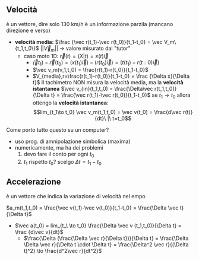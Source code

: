 ## Velocità
è un vettore, dire solo 130 km/h è un informazione parzila (mancano direzione e verso)
- **velocità media:** $\frac {\vec r(t_1)-\vec r(t_0)}{t_1-t_0} = \vec V_m\{t_1,t_0\}$ $||\vec V_m||$ -> valore misurato dal "tutor"
	- caso moto 1D: $\vec r(t)=(X|t) = x(t)\vec i$
		- $\vec(t_1)-\vec r(t_0) = (x(t_1)\vec i)-(r(t_0)\vec i) = (t(t_1)-r(t:0)\vec i)$
		- $\vec v_m(v_1,t_0) = \frac{r(t_1)-r(t_0)}{t_1-t_0}$
		- $V_{media},r=\frac{r(t_1)-r(t_0)}{t_1-t_0} = \frac {\Delta x}{\Delta t}$
Il tachimetro NON misura la velocità media, ma la **velocità istantanea**
$\vec v_{in}(t_1,t_0) = \frac{\Delta\vec r(t_1,t_0)}{\Delta t} = \frac{\vec r(t_1)-\vec r(t_0)}{t_1-t_0}$
se $t_1 \to t_0$ allora ottengo la **velocità istantanea**:
$$lim_{t_1\to t_0} \vec v_m(t_1,t_0) = \vec v(t_0) = \frac{d\vec r(t)}{dt}\ |\ t=t_0$$ 

Come porto tutto questo su un computer?
- uso prog. di amnipolazione simbolica (maxima)
- numericamente, ma ha dei problemi
	1. devo fare il conto per ogni $t_0$
	2. $t_1$ rispetto $t_0$? scelgo $\Delta t = t_1 - t_0$

## Accelerazione
è un vettore che indica la variazione di velocità nel empo

$a_m(t_1,t_0) = \frac{\vec v(t_1)-\vec v(t_0)}{t_1-t_0} = \frac{\Delta \vec t}{\Delta t}$
- $\vec a(t_0) = lim_{t_\ \to t_0} \frac{\Delta \vec v (t_1,t_0)}{\Delta t} = \frac {d\vec v}{dt}$
	- $\frac{\Delta (\frac{\Delta \vec r}{\Delta t})}{\Delta t} = \frac{\Delta \Delta \vec r}{\Delta t \cdot \Delta t} = \frac{\Delta^2 \vec r}{(\Delta t)^2} \to \frac{d^2\vec r}{dt^2}$ 